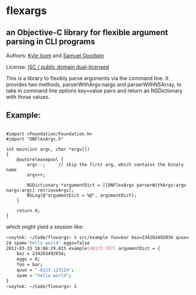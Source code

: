 # flexargs
## an Objective-C library for flexible argument parsing in CLI programs

Authors: [Kyle Isom](http://www.kyleisom.net/about) and 
[Samuel Goodwin](http://samuelgoodwin.tumblr.com)

License: [ISC / public domain dual-licensed](http://www.brokenlcd.net/license.txt)

This is a library to flexibly parse arguments via the command line. It provides two methods,
parserWithArgv:nargs and parserWithNSArray, to take in command line options key=value pairs
and return an NSDictionary with those values. 

## Example:

```objc

#import <Foundation/Foundation.h>
#import "DNFlexArgs.h"

int main(int argc, char *argv[])
{
    @autoreleasepool {
        argc--;     // skip the first arg, which contains the binary name
        argv++;

        NSDictionary *argumentDict = [[DNFlexArgs parserWithArgv:argv nargs:argc] retrieveArgs];
        NSLog(@"argumentDict = %@", argumentDict);
    }

    return 0;
}
```

which might yield a session like:

```bash
<voytek: ~/Code/flexargs> λ src/example foo=bar baz=234283492034 quux=-8123.1231
24 spam='hello world' eggs=false
2012-03-15 16:06:29.815 example[40173:707] argumentDict = {
    baz = 234283492034;
    eggs = 0;
    foo = bar;
    quux = "-8123.123124";
    spam = "hello world";
}
<voytek: ~/Code/flexargs> λ 
```